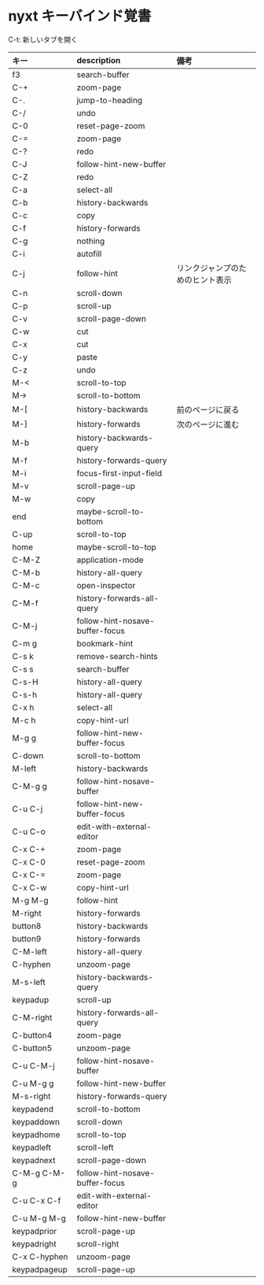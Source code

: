 # nyxt キーバインド覚書


C-t: 新しいタブを開く


|キー|description|備考|
|:--|:--|:--|
|f3|search-buffer||
|C-+|zoom-page||
|C-.|jump-to-heading||
|C-/|undo||
|C-0|reset-page-zoom||
|C-=|zoom-page||
|C-?|redo||
|C-J|follow-hint-new-buffer||
|C-Z|redo||
|C-a|select-all||
|C-b|history-backwards||
|C-c|copy||
|C-f|history-forwards||
|C-g|nothing||
|C-i|autofill||
|C-j|follow-hint| リンクジャンプのためのヒント表示|
|C-n|scroll-down||
|C-p|scroll-up||
|C-v|scroll-page-down||
|C-w|cut||
|C-x|cut||
|C-y|paste||
|C-z|undo||
|M-<|scroll-to-top||
|M->|scroll-to-bottom||
|M-[|history-backwards| 前のページに戻る|
|M-]|history-forwards| 次のページに進む|
|M-b|history-backwards-query||
|M-f|history-forwards-query||
|M-i|focus-first-input-field||
|M-v|scroll-page-up||
|M-w|copy||
|end|maybe-scroll-to-bottom||
|C-up|scroll-to-top||
|home|maybe-scroll-to-top||
|C-M-Z|application-mode||
|C-M-b|history-all-query||
|C-M-c|open-inspector||
|C-M-f|history-forwards-all-query||
|C-M-j|follow-hint-nosave-buffer-focus||
|C-m g|bookmark-hint||
|C-s k|remove-search-hints||
|C-s s|search-buffer||
|C-s-H|history-all-query||
|C-s-h|history-all-query||
|C-x h|select-all||
|M-c h|copy-hint-url||
|M-g g|follow-hint-new-buffer-focus||
|C-down|scroll-to-bottom||
|M-left|history-backwards||
|C-M-g g|follow-hint-nosave-buffer||
|C-u C-j|follow-hint-new-buffer-focus||
|C-u C-o|edit-with-external-editor||
|C-x C-+|zoom-page||
|C-x C-0|reset-page-zoom||
|C-x C-=|zoom-page||
|C-x C-w|copy-hint-url||
|M-g M-g|follow-hint||
|M-right|history-forwards||
|button8|history-backwards||
|button9|history-forwards||
|C-M-left|history-all-query||
|C-hyphen|unzoom-page||
|M-s-left|history-backwards-query||
|keypadup|scroll-up||
|C-M-right|history-forwards-all-query||
|C-button4|zoom-page||
|C-button5|unzoom-page||
|C-u C-M-j|follow-hint-nosave-buffer||
|C-u M-g g|follow-hint-new-buffer||
|M-s-right|history-forwards-query||
|keypadend|scroll-to-bottom||
|keypaddown|scroll-down||
|keypadhome|scroll-to-top||
|keypadleft|scroll-left||
|keypadnext|scroll-page-down||
|C-M-g C-M-g|follow-hint-nosave-buffer-focus||
|C-u C-x C-f|edit-with-external-editor||
|C-u M-g M-g|follow-hint-new-buffer||
|keypadprior|scroll-page-up||
|keypadright|scroll-right||
|C-x C-hyphen|unzoom-page||
|keypadpageup|scroll-page-up||

